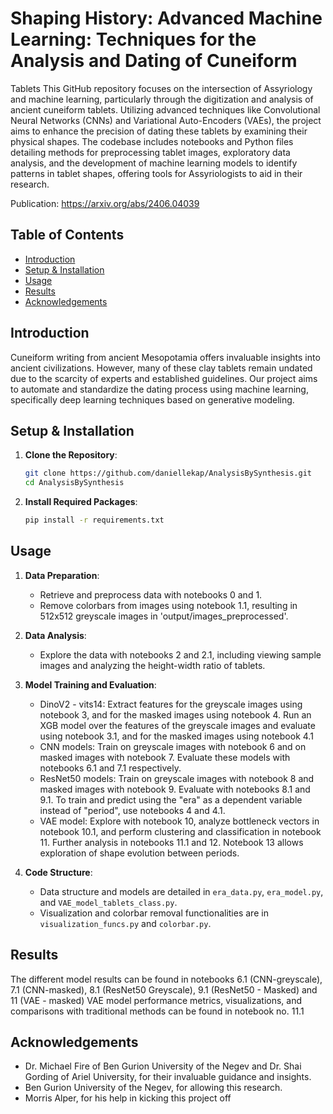 # Shaping History: Advanced Machine Learning: Techniques for the Analysis and Dating of Cuneiform
Tablets
This GitHub repository focuses on the intersection of Assyriology and machine learning, particularly through the digitization and analysis of ancient cuneiform tablets. Utilizing advanced techniques like Convolutional Neural Networks (CNNs) and Variational Auto-Encoders (VAEs), the project aims to enhance the precision of dating these tablets by examining their physical shapes. The codebase includes notebooks and Python files detailing methods for preprocessing tablet images, exploratory data analysis, and the development of machine learning models to identify patterns in tablet shapes, offering tools for Assyriologists to aid in their research.

Publication: https://arxiv.org/abs/2406.04039 

## Table of Contents

- [Introduction](#introduction)
- [Setup & Installation](#setup--installation)
- [Usage](#usage)
- [Results](#results)
- [Acknowledgements](#acknowledgements)

## Introduction

Cuneiform writing from ancient Mesopotamia offers invaluable insights into ancient civilizations. However, many of these clay tablets remain undated due to the scarcity of experts and established guidelines. Our project aims to automate and standardize the dating process using machine learning, specifically deep learning techniques based on generative modeling.

## Setup & Installation

1. **Clone the Repository**:
    ```bash
    git clone https://github.com/daniellekap/AnalysisBySynthesis.git
    cd AnalysisBySynthesis
    ```
    
2. **Install Required Packages**:
    ```bash
    pip install -r requirements.txt
    ```

## Usage

1. **Data Preparation**: 
   - Retrieve and preprocess data with notebooks 0 and 1.
   - Remove colorbars from images using notebook 1.1, resulting in 512x512 greyscale images in 'output/images_preprocessed'.

2. **Data Analysis**: 
   - Explore the data with notebooks 2 and 2.1, including viewing sample images and analyzing the height-width ratio of tablets.

3. **Model Training and Evaluation**:
   - DinoV2 - vits14: Extract features for the greyscale images using notebook 3, and for the masked images using notebook 4. Run an XGB model over the features of the greyscale images and evaluate using notebook 3.1, and for the masked images using notebook 4.1
   - CNN models: Train on greyscale images with notebook 6 and on masked images with notebook 7. Evaluate these models with notebooks 6.1 and 7.1 respectively.
   - ResNet50 models: Train on greyscale images with notebook 8 and masked images with notebook 9. Evaluate with notebooks 8.1 and 9.1. To train and predict using the "era" as a dependent variable instead of "period", use notebooks 4 and 4.1.
   - VAE model: Explore with notebook 10, analyze bottleneck vectors in notebook 10.1, and perform clustering and classification in notebook 11. Further analysis in notebooks 11.1 and 12. Notebook 13 allows exploration of shape evolution between periods.

5. **Code Structure**: 
   - Data structure and models are detailed in `era_data.py`, `era_model.py`, and `VAE_model_tablets_class.py`.
   - Visualization and colorbar removal functionalities are in `visualization_funcs.py` and `colorbar.py`.

   

## Results

The different model results can be found in notebooks 6.1 (CNN-greyscale), 7.1 (CNN-masked), 8.1 (ResNet50 Greyscale), 9.1 (ResNet50 - Masked) and 11 (VAE - masked)
VAE model performance metrics, visualizations, and comparisons with traditional methods can be found in notebook no. 11.1

## Acknowledgements

- Dr. Michael Fire of Ben Gurion University of the Negev and Dr. Shai Gording of Ariel University, for their invaluable guidance and insights.
-  Ben Gurion University of the Negev, for allowing this research.
-  Morris Alper, for his help in kicking this project off
